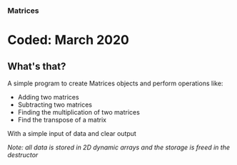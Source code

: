 ### Matrices
# Coded: March 2020

## What's that?

A simple program to create Matrices objects and perform operations like:
- Adding two matrices
- Subtracting two matrices
- Finding the multiplication of two matrices
- Find the transpose of a matrix

With a simple input of data and clear output

*Note: all data is stored in 2D dynamic arrays and the storage is freed in the destructor*
